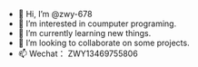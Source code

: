 - 👋 Hi, I’m @zwy-678
- 👀 I’m interested in coumputer  programing.
- 🌱 I’m currently learning new things.
- 💞️ I’m looking to collaborate on some projects.
- 📫 Wechat： ZWY13469755806

<!---
zwy-678/zwy-678 is a ✨ special ✨ repository because its `README.md` (this file) appears on your GitHub profile.
You can click the Preview link to take a look at your changes.
--->

